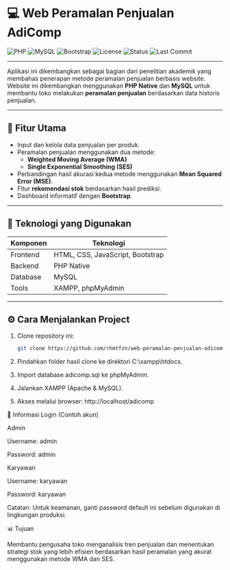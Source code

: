 # 💻 Web Peramalan Penjualan AdiComp

![PHP](https://img.shields.io/badge/PHP-7.4%2B-blue?logo=php)
![MySQL](https://img.shields.io/badge/MySQL-Database-orange?logo=mysql)
![Bootstrap](https://img.shields.io/badge/Bootstrap-Frontend-purple?logo=bootstrap)
![License](https://img.shields.io/badge/License-MIT-green)
![Status](https://img.shields.io/badge/Status-Final_Project-success)
![Last Commit](https://img.shields.io/github/last-commit/rhmtfzn/web-peramalan-penjualan-adicomp)

---

Aplikasi ini dikembangkan sebagai bagian dari penelitian akademik yang membahas penerapan metode peramalan penjualan berbasis website. 
Website ini dikembangkan menggunakan **PHP Native** dan **MySQL** untuk membantu toko melakukan **peramalan penjualan** berdasarkan data historis penjualan.

---

## 🚀 Fitur Utama
- Input dan kelola data penjualan per produk.  
- Peramalan penjualan menggunakan dua metode:
  - **Weighted Moving Average (WMA)**
  - **Single Exponential Smoothing (SES)**  
- Perbandingan hasil akurasi kedua metode menggunakan **Mean Squared Error (MSE)**.  
- Fitur **rekomendasi stok** berdasarkan hasil prediksi.  
- Dashboard informatif dengan **Bootstrap**.

---

## 🧩 Teknologi yang Digunakan
| Komponen | Teknologi |
|-----------|------------|
| Frontend  | HTML, CSS, JavaScript, Bootstrap |
| Backend   | PHP Native |
| Database  | MySQL |
| Tools     | XAMPP, phpMyAdmin |

---

## ⚙️ Cara Menjalankan Project
1. Clone repository ini:
   ```bash
   git clone https://github.com/rhmtfzn/web-peramalan-penjualan-adicomp.git
   
2. Pindahkan folder hasil clone ke direktori C:\xampp\htdocs\.

3. Import database adicomp.sql ke phpMyAdmin.

4. Jalankan XAMPP (Apache & MySQL).

5. Akses melalui browser: http://localhost/adicomp


🔐 Informasi Login (Contoh akun)

Admin

Username: admin

Password: admin

Karyawan

Username: karyawan

Password: karyawan

Catatan: Untuk keamanan, ganti password default ini sebelum digunakan di lingkungan produksi.


📊 Tujuan

Membantu pengusaha toko menganalisis tren penjualan dan menentukan strategi stok yang lebih efisien berdasarkan hasil peramalan yang akurat menggunakan metode WMA dan SES.
